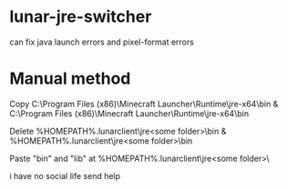 # lunar-jre-switcher
can fix java launch errors and pixel-format errors

# Manual method
Copy C:\Program Files (x86)\Minecraft Launcher\Runtime\jre-x64\bin & 
C:\Program Files (x86)\Minecraft Launcher\Runtime\jre-x64\bin


Delete %HOMEPATH%\.lunarclient\jre\<some folder>\bin &
%HOMEPATH%\.lunarclient\jre\<some folder>\bin


Paste "bin" and "lib" at
%HOMEPATH%\.lunarclient\jre\<some folder>\



i have no social life send help
